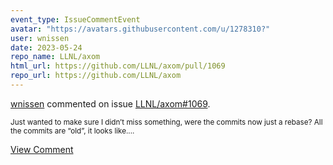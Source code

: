 ```yaml
---
event_type: IssueCommentEvent
avatar: "https://avatars.githubusercontent.com/u/1278310?"
user: wnissen
date: 2023-05-24
repo_name: LLNL/axom
html_url: https://github.com/LLNL/axom/pull/1069
repo_url: https://github.com/LLNL/axom
---
```


<a href='https://github.com/wnissen' target='_blank'>wnissen</a> commented on issue <a href='https://github.com/LLNL/axom/pull/1069' target='_blank'>LLNL/axom#1069</a>.

<small>Just wanted to make sure I didn’t miss something, were the commits now just a rebase? All the commits are “old”, it looks like....</small>

<a href='https://github.com/LLNL/axom/pull/1069' target='_blank'>View Comment</a>